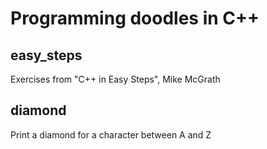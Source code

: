 # Programming doodles in C++

## easy_steps
Exercises from "C++ in Easy Steps", Mike McGrath

## diamond
Print a diamond for a character between A and Z
